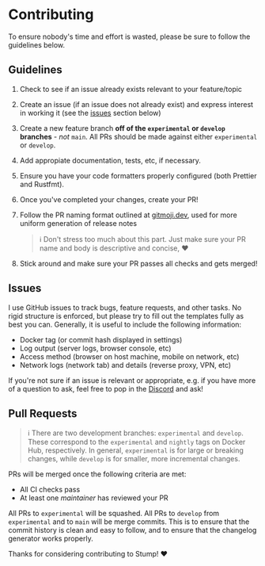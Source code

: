# Contributing

To ensure nobody's time and effort is wasted, please be sure to follow the guidelines below.

## Guidelines

1. Check to see if an issue already exists relevant to your feature/topic
2. Create an issue (if an issue does not already exist) and express interest in working it (see the [issues](#issues) section below)
3. Create a new feature branch **off of the `experimental` or `develop` branches** - _not_ `main`. All PRs should be made against either `experimental` or `develop`.
4. Add appropiate documentation, tests, etc, if necessary.
5. Ensure you have your code formatters properly configured (both Prettier and Rustfmt).
6. Once you've completed your changes, create your PR!
7. Follow the PR naming format outlined at [gitmoji.dev](https://gitmoji.dev/specification), used for more uniform generation of release notes

   > :information_source: Don't stress too much about this part. Just make sure your PR name and body is descriptive and concise, :heart:

8. Stick around and make sure your PR passes all checks and gets merged!

## Issues

I use GitHub issues to track bugs, feature requests, and other tasks. No rigid structure is enforced, but please try to fill out the templates fully as best you can. Generally, it is useful to include the following information:

- Docker tag (or commit hash displayed in settings)
- Log output (server logs, browser console, etc)
- Access method (browser on host machine, mobile on network, etc)
- Network logs (network tab) and details (reverse proxy, VPN, etc)

If you're not sure if an issue is relevant or appropriate, e.g. if you have more of a question to ask, feel free to pop in the [Discord](https://discord.gg/63Ybb7J3as) and ask!

## Pull Requests

> :information_source: There are two development branches: `experimental` and `develop`. These correspond to the `experimental` and `nightly` tags on Docker Hub, respectively. In general, `experimental` is for large or breaking changes, while `develop` is for smaller, more incremental changes.

PRs will be merged once the following criteria are met:

- All CI checks pass
- At least one _maintainer_ has reviewed your PR

All PRs to `experimental` will be squashed. All PRs to `develop` from `experimental` and to `main` will be merge commits. This is to ensure that the commit history is clean and easy to follow, and to ensure that the changelog generator works properly.

Thanks for considering contributing to Stump! :heart:
